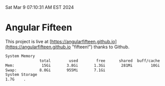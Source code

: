 Sat Mar  9 07:10:31 AM EST 2024

# Angular Fifteen


This project is live at [https://angularfifteen.github.io](https://angularfifteen.github.io "fifteen!") thanks to Github.

```bash
System Memory
               total        used        free      shared  buff/cache   available
Mem:            15Gi       3.8Gi       1.3Gi       281Mi        10Gi        11Gi
Swap:          8.0Gi       955Mi       7.1Gi
System Storage
1.7G	.
```
```bash
